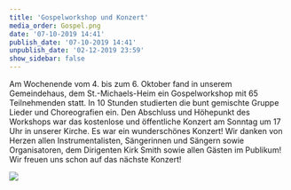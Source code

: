 ```yaml
---
title: 'Gospelworkshop und Konzert'
media_order: Gospel.png
date: '07-10-2019 14:41'
publish_date: '07-10-2019 14:41'
unpublish_date: '02-12-2019 23:59'
show_sidebar: false
---
```


Am Wochenende vom 4. bis zum 6. Oktober fand in unserem Gemeindehaus, dem St.-Michaels-Heim ein Gospelworkshop mit 65 Teilnehmenden statt. In 10 Stunden studierten die bunt gemischte Gruppe Lieder und Choreografien ein. Den Abschluss und Höhepunkt des Workshops war das kostenlose und öffentliche Konzert am Sonntag um 17 Uhr in unserer Kirche.
Es war ein wunderschönes Konzert! Wir danken von Herzen allen Instrumentalisten, Sängerinnen und Sängern sowie Organisatoren, dem Dirigenten Kirk Smith sowie allen Gästen im Publikum! Wir freuen uns schon auf das nächste Konzert!

![](https://smh-gemeinden.de/user/pages/02.news/09.gospelworkshop-und-konzert/Gospel.png)